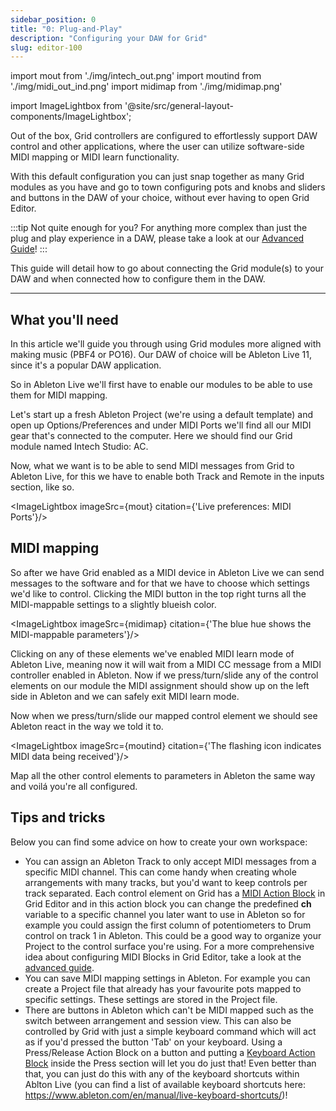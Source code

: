 ```yaml
---
sidebar_position: 0
title: "0: Plug-and-Play"
description: "Configuring your DAW for Grid"
slug: editor-100
---
```


import mout from './img/intech_out.png'
import moutind from './img/midi_out_ind.png'
import midimap from './img/midimap.png'


import ImageLightbox from '@site/src/general-layout-components/ImageLightbox';


Out of the box, Grid controllers are configured to effortlessly support DAW control and other applications, where the user can utilize software-side MIDI mapping or MIDI learn functionality.

With this default configuration you can just snap together as many Grid modules as you have and go to town configuring pots and knobs and sliders and buttons in the DAW of your choice, without ever having to open Grid Editor.

:::tip Not quite enough for you?
For anything more complex than just the plug and play experience in a DAW, please take a look at our [Advanced Guide](/docs/guides/grid/grid-adv/advanced.md)!
:::

This guide will detail how to go about connecting the Grid module(s) to your DAW and when connected how to configure them in the DAW.

---

## What you'll need

In this article we'll guide you through using Grid modules more aligned with making music (PBF4 or PO16). Our DAW of choice will be Ableton Live 11, since it's a popular DAW application.

So in Ableton Live we'll first have to enable our modules to be able to use them for MIDI mapping.

Let's start up a fresh Ableton Project (we're using a default template) and open up Options/Preferences and under MIDI Ports we'll find all our MIDI gear that's connected to the computer. Here we should find our Grid module named Intech Studio: AC.

Now, what we want is to be able to send MIDI messages from Grid to Ableton Live, for this we have to enable both Track and Remote in the inputs section, like so.

<ImageLightbox imageSrc={mout} citation={'Live preferences: MIDI Ports'}/>


## MIDI mapping

So after we have Grid enabled as a MIDI device in Ableton Live we can send messages to the software and for that we have to choose which settings we'd like to control. Clicking the MIDI button in the top right turns all the MIDI-mappable settings to a slightly blueish color.

<ImageLightbox imageSrc={midimap} citation={'The blue hue shows the MIDI-mappable parameters'}/>

Clicking on any of these elements we've enabled MIDI learn mode of Ableton Live, meaning now it will wait from a MIDI CC message from a MIDI controller enabled in Ableton. Now if we press/turn/slide any of the control elements on our module the MIDI assignment should show up on the left side in Ableton and we can safely exit MIDI learn mode.

Now when we press/turn/slide our mapped control element we should see Ableton react in the way we told it to.

<ImageLightbox imageSrc={moutind} citation={'The flashing icon indicates MIDI data being received'}/>

Map all the other control elements to parameters in Ableton the same way and voilá you're all configured.

## Tips and tricks

Below you can find some advice on how to create your own workspace:

- You can assign an Ableton Track to only accept MIDI messages from a specific MIDI channel. This can come handy when creating whole arrangements with many tracks, but you'd want to keep controls per track separated. Each control element on Grid has a [MIDI Action Block](/docs/wiki/actions/midi/midi.md) in Grid Editor and in this action block you can change the predefined **ch** variable to a specific channel you later want to use in Ableton so for example you could assign the first column of potentiometers to Drum control on track 1 in Ableton. This could be a good way to organize your Project to the control surface you're using. For a more comprehensive idea about configuring MIDI Blocks in Grid Editor, take a look at the [advanced guide](/docs/guides/grid/grid-adv/advanced.md).
- You can save MIDI mapping settings in Ableton. For example you can create a Project file that already has your favourite pots mapped to specific settings. These settings are stored in the Project file.
- There are buttons in Ableton which can't be MIDI mapped such as the switch between arrangement and session view. This can also be controlled by Grid with just a simple keyboard command which will act as if you'd pressed the button 'Tab' on your keyboard. Using a Press/Release Action Block on a button and putting a [Keyboard Action Block](/docs/wiki/actions/keyboard-and-mouse/keyboard.md) inside the Press section will let you do just that!
  Even better than that, you can just do this with any of the keyboard shortcuts within Ablton Live (you can find a list of available keyboard shortcuts here: https://www.ableton.com/en/manual/live-keyboard-shortcuts/)!
